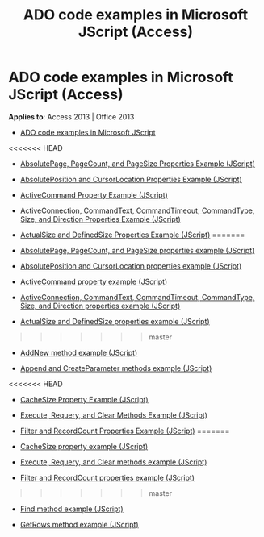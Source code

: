 ﻿---
title: ADO code examples in Microsoft JScript (Access)
TOCTitle: ADO code examples in Microsoft JScript
ms:assetid: 4ce232bb-fff7-47a8-96cd-098314c680d1
ms:mtpsurl: https://msdn.microsoft.com/library/JJ249243(v=office.15)
ms:contentKeyID: 48544720
ms.date: 09/18/2015
mtps_version: v=office.15
---

# ADO code examples in Microsoft JScript (Access)


**Applies to**: Access 2013 | Office 2013

  - [ADO code examples in Microsoft JScript](ado-code-examples-in-microsoft-jscript.md)

<<<<<<< HEAD
  - [AbsolutePage, PageCount, and PageSize Properties Example (JScript)](absolutepage-pagecount-and-pagesize-properties-example-jscript.md)

  - [AbsolutePosition and CursorLocation Properties Example (JScript)](absoluteposition-and-cursorlocation-properties-example-jscript.md)

  - [ActiveCommand Property Example (JScript)](activecommand-property-example-jscript.md)

  - [ActiveConnection, CommandText, CommandTimeout, CommandType, Size, and Direction Properties Example (JScript)](activeconnection-commandtext-commandtimeout-commandtype-size-and-direction-properties-example-jscript.md)

  - [ActualSize and DefinedSize Properties Example (JScript)](actualsize-and-definedsize-properties-example-jscript.md)
=======
  - [AbsolutePage, PageCount, and PageSize properties example (JScript)](absolutepage-pagecount-and-pagesize-properties-example-jscript.md)

  - [AbsolutePosition and CursorLocation properties example (JScript)](absoluteposition-and-cursorlocation-properties-example-jscript.md)

  - [ActiveCommand property example (JScript)](activecommand-property-example-jscript.md)

  - [ActiveConnection, CommandText, CommandTimeout, CommandType, Size, and Direction properties example (JScript)](activeconnection-commandtext-commandtimeout-commandtype-size-and-direction-properties-example-jscript.md)

  - [ActualSize and DefinedSize properties example (JScript)](actualsize-and-definedsize-properties-example-jscript.md)
>>>>>>> master

  - [AddNew method example (JScript)](addnew-method-example-jscript.md)

  - [Append and CreateParameter methods example (JScript)](append-and-createparameter-methods-example-jscript.md)

<<<<<<< HEAD
  - [CacheSize Property Example (JScript)](cachesize-property-example-jscript.md)

  - [Execute, Requery, and Clear Methods Example (JScript)](execute-requery-and-clear-methods-example-jscript.md)

  - [Filter and RecordCount Properties Example (JScript)](filter-and-recordcount-properties-example-jscript.md)
=======
  - [CacheSize property example (JScript)](cachesize-property-example-jscript.md)

  - [Execute, Requery, and Clear methods example (JScript)](execute-requery-and-clear-methods-example-jscript.md)

  - [Filter and RecordCount properties example (JScript)](filter-and-recordcount-properties-example-jscript.md)
>>>>>>> master

  - [Find method example (JScript)](find-method-example-jscript.md)

  - [GetRows method example (JScript)](getrows-method-example-jscript.md)


